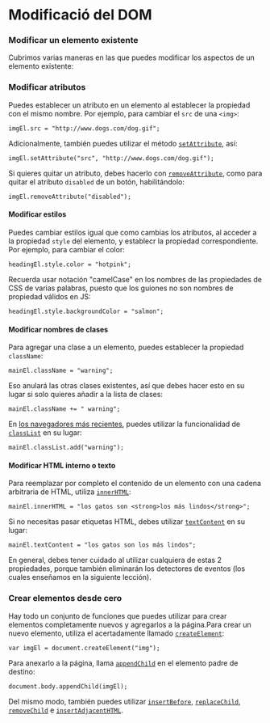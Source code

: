# Modificació del DOM

### Modificar un elemento existente

Cubrimos varias maneras en las que puedes modificar los aspectos de un elemento existente:

### Modificar atributos

Puedes establecer un atributo en un elemento al establecer la propiedad con el mismo nombre. Por ejemplo, para cambiar el `src` de una `<img>`:

```text
imgEl.src = "http://www.dogs.com/dog.gif";
```

Adicionalmente, también puedes utilizar el método [`setAttribute`](https://developer.mozilla.org/en-US/docs/Web/API/Element.setAttribute), así:

```text
imgEl.setAttribute("src", "http://www.dogs.com/dog.gif");
```

Si quieres quitar un atributo, debes hacerlo con [`removeAttribute`](https://developer.mozilla.org/en-US/docs/Web/API/Element.removeAttribute), como para quitar el atributo `disabled` de un botón, habilitándolo:

```text
imgEl.removeAttribute("disabled");
```

#### Modificar estilos

Puedes cambiar estilos igual que como cambias los atributos, al acceder a la propiedad `style` del elemento, y establecr la propiedad correspondiente. Por ejemplo, para cambiar el color:

```text
headingEl.style.color = "hotpink";
```

Recuerda usar notación "camelCase" en los nombres de las propiedades de CSS de varias palabras, puesto que los guiones no son nombres de propiedad válidos en JS:

```text
headingEl.style.backgroundColor = "salmon";
```

#### Modificar nombres de clases

Para agregar una clase a un elemento, puedes establecer la propiedad `className`:

```text
mainEl.className = "warning";
```

Eso anulará las otras clases existentes, así que debes hacer esto en su lugar si solo quieres añadir a la lista de clases:

```text
mainEl.className += " warning";
```

En [los navegadores más recientes](http://caniuse.com/#search=classList), puedes utilizar la funcionalidad de [`classList`](https://developer.mozilla.org/en-US/docs/Web/API/Element.classList) en su lugar:

```text
mainEl.classList.add("warning");
```

#### Modificar HTML interno o texto

Para reemplazar por completo el contenido de un elemento con una cadena arbitraria de HTML, utiliza [`innerHTML`](https://developer.mozilla.org/en-US/docs/Web/API/Element.innerHTML):

```text
mainEl.innerHTML = "los gatos son <strong>los más lindos</strong>";
```

Si no necesitas pasar etiquetas HTML, debes utilizar [`textContent`](https://developer.mozilla.org/en-US/docs/Web/API/Node.textContent) en su lugar:

```text
mainEl.textContent = "los gatos son los más lindos";
```

En general, debes tener cuidado al utilizar cualquiera de estas 2 propiedades, porque también eliminarán los detectores de eventos \(los cuales enseñamos en la siguiente lección\).

### Crear elementos desde cero

Hay todo un conjunto de funciones que puedes utilizar para crear elementos completamente nuevos y agregarlos a la página.Para crear un nuevo elemento, utiliza el acertadamente llamado [`createElement`](https://developer.mozilla.org/en-US/docs/Web/API/document.createElement):

```text
var imgEl = document.createElement("img");
```

Para anexarlo a la página, llama [`appendChild`](https://developer.mozilla.org/en-US/docs/Web/API/Node.appendChild) en el elemento padre de destino:

```text
document.body.appendChild(imgEl);
```

Del mismo modo, también puedes utilizar [`insertBefore`](https://developer.mozilla.org/en-US/docs/Web/API/Node.insertBefore), [`replaceChild`](https://developer.mozilla.org/en-US/docs/Web/API/Node/replaceChild), [`removeChild`](https://developer.mozilla.org/en-US/docs/Web/API/Node/removeChild) e [`insertAdjacentHTML`](https://developer.mozilla.org/en-US/docs/Web/API/Element/insertAdjacentHTML).

